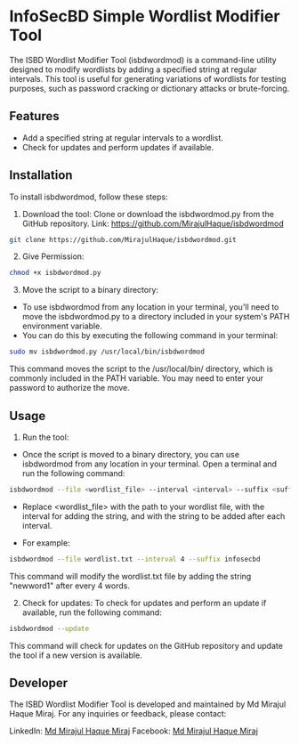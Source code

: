 # InfoSecBD Simple Wordlist Modifier Tool
The ISBD Wordlist Modifier Tool (isbdwordmod) is a command-line utility designed to modify wordlists by adding a specified string at regular intervals. This tool is useful for generating variations of wordlists for testing purposes, such as password cracking or dictionary attacks or brute-forcing.

## Features
- Add a specified string at regular intervals to a wordlist.
- Check for updates and perform updates if available.

## Installation
To install isbdwordmod, follow these steps:
1. Download the tool: Clone or download the isbdwordmod.py from the GitHub repository.
Link: https://github.com/MirajulHaque/isbdwordmod 
```bash
git clone https://github.com/MirajulHaque/isbdwordmod.git
```
2. Give Permission:

```bash 
chmod +x isbdwordmod.py
```

3. Move the script to a binary directory:
- To use isbdwordmod from any location in your terminal, you'll need to move the isbdwordmod.py to a directory included in your system's PATH environment variable.
- You can do this by executing the following command in your terminal:
```bash 
sudo mv isbdwordmod.py /usr/local/bin/isbdwordmod
```
This command moves the script to the /usr/local/bin/ directory, which is commonly included in the PATH variable. You may need to enter your password to authorize the move.

## Usage
1. Run the tool:
- Once the script is moved to a binary directory, you can use isbdwordmod from any location in your terminal. Open a terminal and run the following command:
```bash 
isbdwordmod --file <wordlist_file> --interval <interval> --suffix <suffix>
```

- Replace <wordlist_file> with the path to your wordlist file, <interval> with the interval for adding the string, and <suffix> with the string to be added after each interval.

- For example:
```bash
isbdwordmod --file wordlist.txt --interval 4 --suffix infosecbd
```
This command will modify the wordlist.txt file by adding the string "newword1" after every 4 words.

2. Check for updates: To check for updates and perform an update if available, run the following command:

```bash
isbdwordmod --update
```
This command will check for updates on the GitHub repository and update the tool if a new version is available.

## Developer
The ISBD Wordlist Modifier Tool is developed and maintained by Md Mirajul Haque Miraj. For any inquiries or feedback, please contact:

LinkedIn: [Md Mirajul Haque Miraj](https://www.linkedin.com/in/mdmirajulhaque/)
Facebook: [Md Mirajul Haque Miraj](https://www.facebook.com/MirajulHaqueOfficial.ME/)
